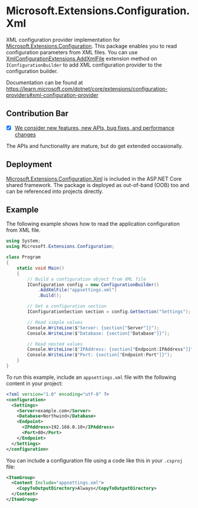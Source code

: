 # Microsoft.Extensions.Configuration.Xml

XML configuration provider implementation for [Microsoft.Extensions.Configuration](https://www.nuget.org/packages/Microsoft.Extensions.Configuration/). This package enables you to read configuration parameters from XML files. You can use [XmlConfigurationExtensions.AddXmlFile](https://learn.microsoft.com/dotnet/api/microsoft.extensions.configuration.xmlconfigurationextensions.addxmlfile) extension method on `IConfigurationBuilder` to add XML configuration provider to the configuration builder.

Documentation can be found at https://learn.microsoft.com/dotnet/core/extensions/configuration-providers#xml-configuration-provider

## Contribution Bar
- [x] [We consider new features, new APIs, bug fixes, and performance changes](https://github.com/dotnet/runtime/tree/main/src/libraries#contribution-bar)

The APIs and functionality are mature, but do get extended occasionally.

## Deployment
[Microsoft.Extensions.Configuration.Xml](https://www.nuget.org/packages/Microsoft.Extensions.Configuration.Xml/) is included in the ASP.NET Core shared framework. The package is deployed as out-of-band (OOB) too and can be referenced into projects directly.

## Example
The following example shows how to read the application configuration from XML file.

```cs
using System;
using Microsoft.Extensions.Configuration;

class Program
{
    static void Main()
    {
        // Build a configuration object from XML file
        IConfiguration config = new ConfigurationBuilder()
            .AddXmlFile("appsettings.xml")
            .Build();

        // Get a configuration section
        IConfigurationSection section = config.GetSection("Settings");

        // Read simple values
        Console.WriteLine($"Server: {section["Server"]}");
        Console.WriteLine($"Database: {section["Database"]}");

        // Read nested values
        Console.WriteLine($"IPAddress: {section["Endpoint:IPAddress"]}");
        Console.WriteLine($"Port: {section["Endpoint:Port"]}");
    }
}
```

To run this example, include an `appsettings.xml` file with the following content in your project:

```xml
<?xml version="1.0" encoding="utf-8" ?>
<configuration>
  <Settings>
    <Server>example.com</Server>
    <Database>Northwind</Database>
    <Endpoint>
      <IPAddress>192.168.0.10</IPAddress>
      <Port>80</Port>
    </Endpoint>
  </Settings>  
</configuration>
```

You can include a configuration file using a code like this in your `.csproj` file:

```xml
<ItemGroup>
  <Content Include="appsettings.xml">
    <CopyToOutputDirectory>Always</CopyToOutputDirectory>
  </Content>
</ItemGroup>
```
